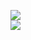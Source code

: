 [![](https://img.shields.io/badge/Made%20With-Github%20Spray-lightgrey.svg?style=for-the-badge&logo=github)](https://github.com/Annihil/github-spray#28084)  
[![](https://i.imgur.com/2DrTn0Z.gif)](https://github.com/Annihil/github-spray)